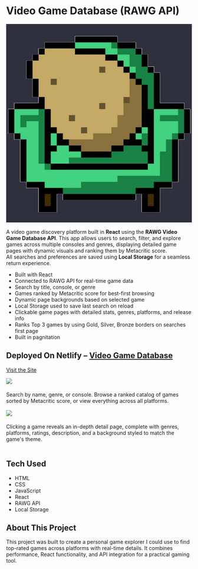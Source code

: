 <h1>Video Game Database (RAWG API)</h1>

<img src="public/logo192.png" />

A video game discovery platform built in <strong>React</strong> using the <strong>RAWG Video Game Database API</strong>. This app allows users to search, filter, and explore games across multiple consoles and genres, displaying detailed game pages with dynamic visuals and ranking them by Metacritic score.  
All searches and preferences are saved using <strong>Local Storage</strong> for a seamless return experience.

<ul>
  <li>Built with React</li>
  <li>Connected to RAWG API for real-time game data</li>
  <li>Search by title, console, or genre</li>
  <li>Games ranked by Metacritic score for best-first browsing</li>
  <li>Dynamic page backgrounds based on selected game</li>
  <li>Local Storage used to save last search on reload</li>
  <li>Clickable game pages with detailed stats, genres, platforms, and release info</li>
  <li>Ranks Top 3 games by using Gold, Silver, Bronze borders on searches first page</li>
  <li>Built in pagnitation</li>
</ul>

<h2>Deployed On Netlify – <a href="[https://your-live-link-here.com/](https://poetic-rabanadas-1d8116.netlify.app/)">Video Game Database</a></h2>

<a href="https://poetic-rabanadas-1d8116.netlify.app/">Visit the Site</a>

<img src="public/vgdb-search.png" />
<br /><br />
Search by name, genre, or console. Browse a ranked catalog of games sorted by Metacritic score, or view everything across all platforms.
<br /><br />

<img src="public/vgdb-details.png" />
<br /><br />
Clicking a game reveals an in-depth detail page, complete with genres, platforms, ratings, description, and a background styled to match the game's theme.
<br /><br />

<h2>Tech Used</h2>
<ul>
  <li>HTML</li>
  <li>CSS</li>
  <li>JavaScript</li>
  <li>React</li>
  <li>RAWG API</li>
  <li>Local Storage</li>
</ul>

<h2>About This Project</h2>
<p>This project was built to create a personal game explorer I could use to find top-rated games across platforms with real-time details. It combines performance, React functionality, and API integration for a practical gaming tool.</p>
